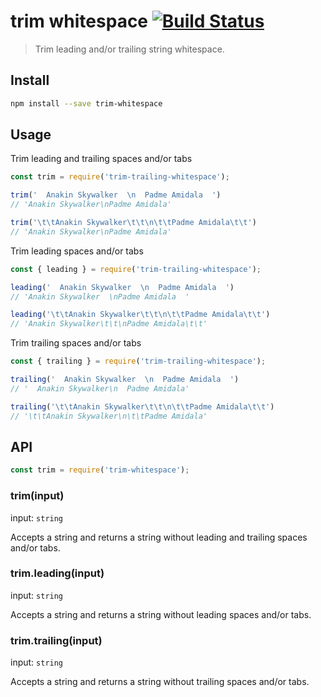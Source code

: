 # trim whitespace [![Build Status](https://travis-ci.org/bcmarinacci/trim-whitespace.svg?branch=master)](https://travis-ci.org/bcmarinacci/trim-whitespace)

> Trim leading and/or trailing string whitespace.

## Install
```bash
npm install --save trim-whitespace
```

## Usage

Trim leading and trailing spaces and/or tabs
```javascript
const trim = require('trim-trailing-whitespace');

trim('  Anakin Skywalker  \n  Padme Amidala  ')
// 'Anakin Skywalker\nPadme Amidala'

trim('\t\tAnakin Skywalker\t\t\n\t\tPadme Amidala\t\t')
// 'Anakin Skywalker\nPadme Amidala'
```

Trim leading spaces and/or tabs
```javascript
const { leading } = require('trim-trailing-whitespace');

leading('  Anakin Skywalker  \n  Padme Amidala  ')
// 'Anakin Skywalker  \nPadme Amidala  '

leading('\t\tAnakin Skywalker\t\t\n\t\tPadme Amidala\t\t')
// 'Anakin Skywalker\t\t\nPadme Amidala\t\t'
```

Trim trailing spaces and/or tabs
```javascript
const { trailing } = require('trim-trailing-whitespace');

trailing('  Anakin Skywalker  \n  Padme Amidala  ')
// '  Anakin Skywalker\n  Padme Amidala'

trailing('\t\tAnakin Skywalker\t\t\n\t\tPadme Amidala\t\t')
// '\t\tAnakin Skywalker\n\t\tPadme Amidala'
```

## API

```javascript
const trim = require('trim-whitespace');
```

### trim(input)

input: `string`

Accepts a string and returns a string without leading and trailing spaces and/or tabs.

### trim.leading(input)

input: `string`

Accepts a string and returns a string without leading spaces and/or tabs.

### trim.trailing(input)

input: `string`

Accepts a string and returns a string without trailing spaces and/or tabs.
